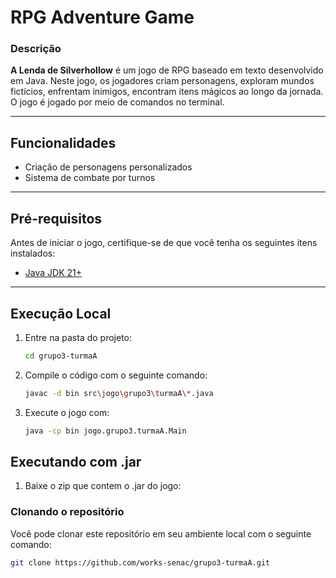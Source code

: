 # RPG Adventure Game

### Descrição

**A Lenda de Silverhollow** é um jogo de RPG baseado em texto desenvolvido em Java. Neste jogo, os jogadores criam
personagens, exploram mundos fictícios, enfrentam inimigos, encontram itens mágicos ao longo da
jornada. O jogo é jogado por meio de comandos no terminal.

---

## Funcionalidades

- Criação de personagens personalizados
- Sistema de combate por turnos

---

## Pré-requisitos

Antes de iniciar o jogo, certifique-se de que você tenha os seguintes itens instalados:

- [Java JDK 21+](https://www.oracle.com/java/technologies/javase/jdk21-archive-downloads.html)

---

## Execução Local

1. Entre na pasta do projeto:
   ```bash
   cd grupo3-turmaA
   ```

2. Compile o código com o seguinte comando:
    ```bash
    javac -d bin src\jogo\grupo3\turmaA\*.java
    ```

3. Execute o jogo com:
    ```bash
    java -cp bin jogo.grupo3.turmaA.Main
    ```

## Executando com .jar

1. Baixe o zip que contem o .jar do jogo:

### Clonando o repositório

Você pode clonar este repositório em seu ambiente local com o seguinte comando:

```bash
git clone https://github.com/works-senac/grupo3-turmaA.git
```